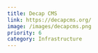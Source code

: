 ```yaml
---
title: Decap CMS
link: https://decapcms.org/
image: /images/decapcms.png
priority: 6
category: Infrastructure
---
```

